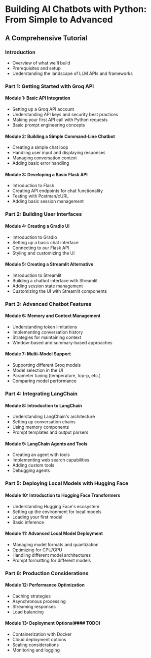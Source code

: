 # Building AI Chatbots with Python: From Simple to Advanced
## A Comprehensive Tutorial

### Introduction
- Overview of what we'll build
- Prerequisites and setup
- Understanding the landscape of LLM APIs and frameworks

### Part 1: Getting Started with Groq API
#### Module 1: Basic API Integration
- Setting up a Groq API account
- Understanding API keys and security best practices
- Making your first API call with Python requests
- Basic prompt engineering concepts

#### Module 2: Building a Simple Command-Line Chatbot
- Creating a simple chat loop
- Handling user input and displaying responses
- Managing conversation context
- Adding basic error handling

#### Module 3: Developing a Basic Flask API
- Introduction to Flask
- Creating API endpoints for chat functionality
- Testing with Postman/cURL
- Adding basic session management

### Part 2: Building User Interfaces
#### Module 4: Creating a Gradio UI
- Introduction to Gradio
- Setting up a basic chat interface
- Connecting to our Flask API
- Styling and customizing the UI

#### Module 5: Creating a Streamlit Alternative
- Introduction to Streamlit
- Building a chatbot interface with Streamlit
- Adding session state management
- Customizing the UI with Streamlit components

### Part 3: Advanced Chatbot Features
#### Module 6: Memory and Context Management
- Understanding token limitations
- Implementing conversation history
- Strategies for maintaining context
- Window-based and summary-based approaches

#### Module 7: Multi-Model Support
- Supporting different Groq models
- Model selection in the UI
- Parameter tuning (temperature, top-p, etc.)
- Comparing model performance

### Part 4: Integrating LangChain
#### Module 8: Introduction to LangChain
- Understanding LangChain's architecture
- Setting up conversation chains
- Using memory components
- Prompt templates and output parsers

#### Module 9: LangChain Agents and Tools
- Creating an agent with tools
- Implementing web search capabilities
- Adding custom tools
- Debugging agents

### Part 5: Deploying Local Models with Hugging Face
#### Module 10: Introduction to Hugging Face Transformers
- Understanding Hugging Face's ecosystem
- Setting up the environment for local models
- Loading your first model
- Basic inference

#### Module 11: Advanced Local Model Deployment
- Managing model formats and quantization
- Optimizing for CPU/GPU
- Handling different model architectures
- Prompt formatting for different models

### Part 6: Production Considerations
#### Module 12: Performance Optimization
- Caching strategies
- Asynchronous processing
- Streaming responses
- Load balancing

#### Module 13: Deployment Options(#### TODO)
- Containerization with Docker
- Cloud deployment options
- Scaling considerations
- Monitoring and logging

